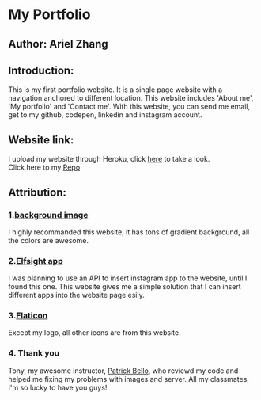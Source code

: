 # My Portfolio
## Author: Ariel Zhang
## Introduction:
This is my first portfolio website. It is a single page website with a navigation anchored to different location. This website includes 'About me', 'My portfolio' and 'Contact me'. With this website, you can send me email, get to my github, codepen, linkedin and instagram account. 
## Website link:
I upload my website through Heroku, click [here](https://ariel-portfolio-yeah.herokuapp.com/) to take a look.<br>
Click here to my [Repo](https://github.com/arielxiaomiaoz/My-portfolio)
## Attribution:
### 1.[background image](http://color.oulu.me/deta3.html)<br>
I highly recommanded this website, it has tons of gradient background, all the colors are awesome.<br>
### 2.[Elfsight app](https://apps.elfsight.com/panel/applications/)<br>
I was planning to use an API to insert instagram app to the website, until I found this one. This website gives me a simple solution that I can insert different apps into the website page esily.<br>
### 3.[Flaticon](https://www.flaticon.com/)<br>
Except my logo, all other icons are from this website.<br>
### 4. Thank you
Tony, my awesome instructor, [Patrick Bello](https://github.com/mayorbcode),
who reviewd my code and helped me fixing my problems with images and server. All my classmates, I'm so lucky to have you guys!